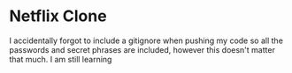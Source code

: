 # Netflix Clone

I accidentally forgot to include a gitignore when pushing my code so all the passwords and secret phrases are included, however this doesn't matter that much.
I am still learning
